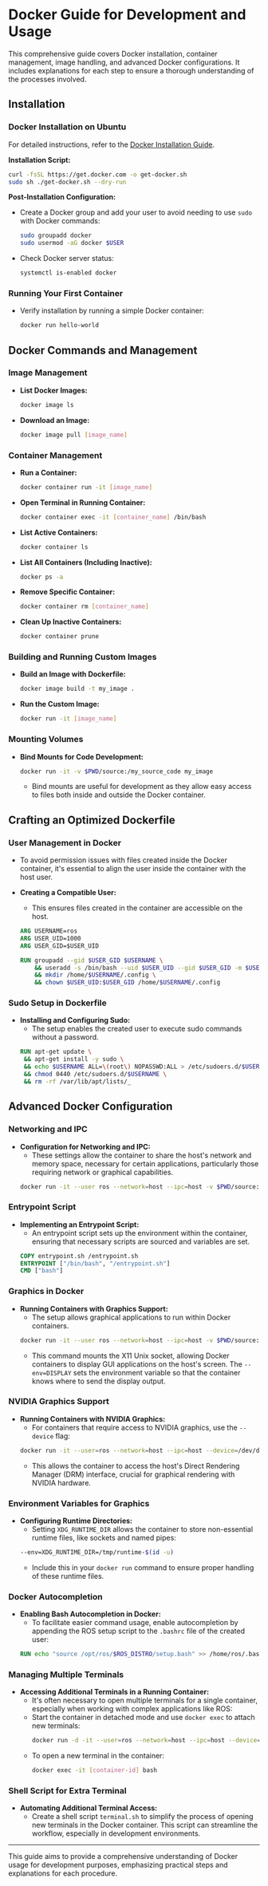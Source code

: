 # Docker Guide for Development and Usage

This comprehensive guide covers Docker installation, container management, image handling, and advanced Docker configurations. It includes explanations for each step to ensure a thorough understanding of the processes involved.

## Installation

### Docker Installation on Ubuntu

For detailed instructions, refer to the [Docker Installation Guide](https://docs.docker.com/engine/install/ubuntu/).

**Installation Script:**

```bash
curl -fsSL https://get.docker.com -o get-docker.sh
sudo sh ./get-docker.sh --dry-run
```

**Post-Installation Configuration:**

- Create a Docker group and add your user to avoid needing to use `sudo` with Docker commands:
  ```bash
  sudo groupadd docker
  sudo usermod -aG docker $USER
  ```
- Check Docker server status:
  ```bash
  systemctl is-enabled docker
  ```

### Running Your First Container

- Verify installation by running a simple Docker container:
  ```bash
  docker run hello-world
  ```

## Docker Commands and Management

### Image Management

- **List Docker Images:**
  ```bash
  docker image ls
  ```
- **Download an Image:**
  ```bash
  docker image pull [image_name]
  ```

### Container Management

- **Run a Container:**
  ```bash
  docker container run -it [image_name]
  ```
- **Open Terminal in Running Container:**
  ```bash
  docker container exec -it [container_name] /bin/bash
  ```
- **List Active Containers:**
  ```bash
  docker container ls
  ```
- **List All Containers (Including Inactive):**
  ```bash
  docker ps -a
  ```
- **Remove Specific Container:**
  ```bash
  docker container rm [container_name]
  ```
- **Clean Up Inactive Containers:**
  ```bash
  docker container prune
  ```

### Building and Running Custom Images

- **Build an Image with Dockerfile:**
  ```bash
  docker image build -t my_image .
  ```
- **Run the Custom Image:**
  ```bash
  docker run -it [image_name]
  ```

### Mounting Volumes

- **Bind Mounts for Code Development:**
  ```bash
  docker run -it -v $PWD/source:/my_source_code my_image
  ```
  - Bind mounts are useful for development as they allow easy access to files both inside and outside the Docker container.

## Crafting an Optimized Dockerfile

### User Management in Docker

- To avoid permission issues with files created inside the Docker container, it's essential to align the user inside the container with the host user.
- **Creating a Compatible User:**

  - This ensures files created in the container are accessible on the host.

  ```Dockerfile
  ARG USERNAME=ros
  ARG USER_UID=1000
  ARG USER_GID=$USER_UID

  RUN groupadd --gid $USER_GID $USERNAME \
      && useradd -s /bin/bash --uid $USER_UID --gid $USER_GID -m $USERNAME \
      && mkdir /home/$USERNAME/.config \
      && chown $USER_UID:$USER_GID /home/$USERNAME/.config
  ```

### Sudo Setup in Dockerfile

- **Installing and Configuring Sudo:**
  - The setup enables the created user to execute sudo commands without a password.
  ```Dockerfile
  RUN apt-get update \
   && apt-get install -y sudo \
   && echo $USERNAME ALL=\(root\) NOPASSWD:ALL > /etc/sudoers.d/$USERNAME \
   && chmod 0440 /etc/sudoers.d/$USERNAME \
   && rm -rf /var/lib/apt/lists/_
  ```

## Advanced Docker Configuration

### Networking and IPC

- **Configuration for Networking and IPC:**
  - These settings allow the container to share the host's network and memory space, necessary for certain applications, particularly those requiring network or graphical capabilities.
  ```bash
  docker run -it --user ros --network=host --ipc=host -v $PWD/source:/my_source_code my_image
  ```

### Entrypoint Script

- **Implementing an Entrypoint Script:**
  - An entrypoint script sets up the environment within the container, ensuring that necessary scripts are sourced and variables are set.
  ```Dockerfile
  COPY entrypoint.sh /entrypoint.sh
  ENTRYPOINT ["/bin/bash", "/entrypoint.sh"]
  CMD ["bash"]
  ```

### Graphics in Docker

- **Running Containers with Graphics Support:**
  - The setup allows graphical applications to run within Docker containers.
  ```bash
  docker run -it --user ros --network=host --ipc=host -v $PWD/source:/my_source_code -v /tmp/.X11-unix:/tmp/.X11-unix:rw --env=DISPLAY my_image roscore
  ```
  - This command mounts the X11 Unix socket, allowing Docker containers to display GUI applications on the host's screen. The `--env=DISPLAY` sets the environment variable so that the container knows where to send the display output.

### NVIDIA Graphics Support

- **Running Containers with NVIDIA Graphics:**
  - For containers that require access to NVIDIA graphics, use the `--device` flag:
  ```bash
  docker run -it --user=ros --network=host --ipc=host --device=/dev/dri:/dev/dri -v $PWD:/my_source_code -v /tmp/.X11-unix:/tmp/.X11-unix:rw --env=DISPLAY my_image /my_source_code/start_ros.sh
  ```
  - This allows the container to access the host's Direct Rendering Manager (DRM) interface, crucial for graphical rendering with NVIDIA hardware.

### Environment Variables for Graphics

- **Configuring Runtime Directories:**
  - Setting `XDG_RUNTIME_DIR` allows the container to store non-essential runtime files, like sockets and named pipes:
  ```bash
  --env=XDG_RUNTIME_DIR=/tmp/runtime-$(id -u)
  ```
  - Include this in your `docker run` command to ensure proper handling of these runtime files.

### Docker Autocompletion

- **Enabling Bash Autocompletion in Docker:**
  - To facilitate easier command usage, enable autocompletion by appending the ROS setup script to the `.bashrc` file of the created user:
  ```Dockerfile
  RUN echo "source /opt/ros/$ROS_DISTRO/setup.bash" >> /home/ros/.bashrc
  ```

### Managing Multiple Terminals

- **Accessing Additional Terminals in a Running Container:**
  - It's often necessary to open multiple terminals for a single container, especially when working with complex applications like ROS:
  - Start the container in detached mode and use `docker exec` to attach new terminals:
    ```bash
    docker run -d -it --user=ros --network=host --ipc=host --device=/dev/dri:/dev/dri -v $PWD:/my_source_code -v /tmp/.X11-unix:/tmp/.X11-unix:rw --env=XDG_RUNTIME_DIR=/tmp/runtime-$(id -u) --env=DISPLAY my_image /my_source_code/start_ros.sh
    ```
  - To open a new terminal in the container:
    ```bash
    docker exec -it [container-id] bash
    ```

### Shell Script for Extra Terminal

- **Automating Additional Terminal Access:**
  - Create a shell script `terminal.sh` to simplify the process of opening new terminals in the Docker container. This script can streamline the workflow, especially in development environments.

---

This guide aims to provide a comprehensive understanding of Docker usage for development purposes, emphasizing practical steps and explanations for each procedure.
